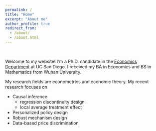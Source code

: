 ```yaml
---
permalink: /
title: "Home"
excerpt: "About me"
author_profile: true
redirect_from: 
  - /about/
  - /about.html
---
```


&nbsp;


Welcome to my website! I'm a Ph.D. candidate in the [Economics Department](https://economics.ucsd.edu/) at UC San Diego. I received my BA in Economics and BS in Mathematics from Wuhan University.

My research fields are econometrics and economic theory. My recent research focuses on
- Causal inference
  - regression discontinuity design
  - local average treatment effect
- Personalized policy design
- Robust mechanism design
- Data-based price discrimination
